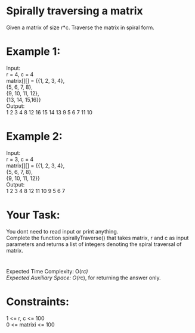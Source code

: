 # Spirally traversing a matrix
Given a matrix of size r*c. Traverse the matrix in spiral form.

# Example 1:

Input:  
r = 4, c = 4  
matrix[][] = {{1, 2, 3, 4},  
           {5, 6, 7, 8},  
           {9, 10, 11, 12},  
           {13, 14, 15,16}}  
Output:   
1 2 3 4 8 12 16 15 14 13 9 5 6 7 11 10  

# Example 2:

Input:  
r = 3, c = 4  
matrix[][] = {{1, 2, 3, 4},  
           {5, 6, 7, 8},  
           {9, 10, 11, 12}}  
Output:  
1 2 3 4 8 12 11 10 9 5 6 7

# Your Task:
You dont need to read input or print anything.  
Complete the function spirallyTraverse() that takes matrix, r and c as input parameters and returns a list of integers denoting the spiral traversal of matrix. 

#
Expected Time Complexity: O(r*c)  
Expected Auxiliary Space: O(r*c), for returning the answer only.

# Constraints:
1 <= r, c <= 100  
0 <= matrixi <= 100
